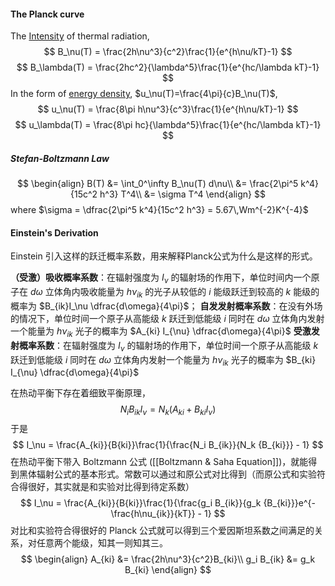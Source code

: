 #### The Planck curve
The [Intensity](Radiation.md) of thermal radiation,
$$
B_\nu(T) = \frac{2h\nu^3}{c^2}\frac{1}{e^{h\nu/kT}-1}
$$
$$
B_\lambda(T) = \frac{2hc^2}{\lambda^5}\frac{1}{e^{hc/\lambda kT}-1}
$$
In the form of [energy density](Radiation.md), $u_\nu(T)=\frac{4\pi}{c}B_\nu(T)$,
$$
u_\nu(T) = \frac{8\pi h\nu^3}{c^3}\frac{1}{e^{h\nu/kT}-1}
$$
$$
u_\lambda(T) = \frac{8\pi hc}{\lambda^5}\frac{1}{e^{hc/\lambda kT}-1}
$$

##### Stefan-Boltzmann Law
$$
\begin{align}
B(T) &= \int_0^\infty B_\nu(T) d\nu\\
&= \frac{2\pi^5 k^4}{15c^2 h^3} T^4\\
&= \sigma T^4
\end{align}
$$
where $\sigma = \dfrac{2\pi^5 k^4}{15c^2 h^3} = 5.67\,Wm^{-2}K^{-4}$

#### Einstein's Derivation
Einstein 引入这样的跃迁概率系数，用来解释Planck公式为什么是这样的形式。

**（受激）吸收概率系数**：在辐射强度为 $I_\nu$ 的辐射场的作用下，单位时间内一个原子在 $d\omega$ 立体角内吸收能量为 $h\nu_{ik}$ 的光子从较低的 $i$ 能级跃迁到较高的 $k$ 能级的概率为 $B_{ik}I_\nu \dfrac{d\omega}{4\pi}$；
**自发发射概率系数**：在没有外场的情况下，单位时间一个原子从高能级 $k$ 跃迁到低能级 $i$ 同时在 $d\omega$ 立体角内发射一个能量为 $h\nu_{ik}$ 光子的概率为 $A_{ki} I_{\nu} \dfrac{d\omega}{4\pi}$
**受激发射概率系数**：在辐射强度为 $I_\nu$ 的辐射场的作用下，单位时间一个原子从高能级 $k$ 跃迁到低能级 $i$ 同时在 $d\omega$ 立体角内发射一个能量为 $h\nu_{ik}$ 光子的概率为 $B_{ki} I_{\nu} \dfrac{d\omega}{4\pi}$

在热动平衡下存在着细致平衡原理，
$$
N_i B_{ik}I_\nu = N_k(A_{ki} + B_{ki} I_\nu)
$$
于是
$$
I_\nu = \frac{A_{ki}}{B{ki}}\frac{1}{\frac{N_i B_{ik}}{N_k {B_{ki}}} - 1}
$$
在热动平衡下带入 Boltzmann 公式 ([[Boltzmann & Saha Equation]])，就能得到黑体辐射公式的基本形式。常数可以通过和原公式对比得到（而原公式和实验符合得很好，其实就是和实验对比得到待定系数）
$$
I_\nu = \frac{A_{ki}}{B{ki}}\frac{1}{\frac{g_i B_{ik}}{g_k {B_{ki}}}e^{-\frac{h\nu_{ik}}{kT}} - 1}
$$
对比和实验符合得很好的 Planck 公式就可以得到三个爱因斯坦系数之间满足的关系，对任意两个能级，知其一则知其三。
$$
\begin{align}
A_{ki} &= \frac{2h\nu^3}{c^2}B_{ki}\\
g_i B_{ik} &= g_k B_{ki}
\end{align}
$$
